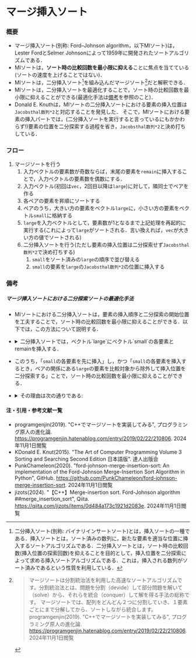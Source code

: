 # マージ挿入ソート

### 概要
- マージ挿入ソート(別称: Ford–Johnson algorithm，以下MIソート)は，Lester FordとSelmer Johnsonによって1959年に開発されたソートアルゴリズムである．
- MIソートは，**ソート時の比較回数を最小限に抑える**ことに焦点を当てている(ソートの速度を上げることではない)．
- MIソートは，二分挿入ソート[^1]を組み込んだマージソート[^2]だと解釈できる．
- MIソートは，二分挿入ソートを最適化することで，ソート時の比較回数を最小限に抑えることができる(最適化手法は[備考](#備考)を参照のこと)．
- Donald E. Knuthは，MIソートの二分挿入ソートにおける要素の挿入位置は`Jacobsthal数列*2`と対応することを発見した．
  そこで，MIソートにおける要素の挿入パートでは，(二分挿入ソートを実行すると言っているにもかかわらず!)要素の位置を二分探索する過程を省き，`Jacobsthal数列*2`と決め打ちしている．

### フロー
1. マージソートを行う
   1. 入力ベクトルの要素数が奇数ならば，末尾の要素を`remain`に挿入することで，入力ベクトルの要素数を偶数にする．
   1. 入力ベクトル(初回は`vec`，2回目以降は`large`)に対して，隣同士でペアを作る
   1. 各ペアの要素を昇順にソートする
   1. ペアのうち，大きい方の要素をベクトル`large`に，小さい方の要素をベクトル`small`に格納する
   1. `large`を入力ベクトルとして，要素数が1となるまで上記処理を再起的に実行する(これによって`large`がソートされる．言い換えれば，`vec`が大きい方の値でソートされる)
   1. 二分挿入ソートを行う(ただし要素の挿入位置は二分探索せず`Jacobsthal数列*2`で決め打ちする)
      1. `small`をソート済みの`large`の順序で並び替える
      1. `small`の要素を`large`の`Jacobsthal数列*2`の位置に挿入する



### 備考
##### マージ挿入ソートにおける二分探索ソートの最適化手法
- MIソートにおける二分挿入ソートは，要素の挿入順序と二分探索の開始位置を工夫することで，ソート時の比較回数を最小限に抑えることができる．以下では，この方法について説明する．
- <details>
  <summary>二分挿入ソートでは，ベクトル`large`にベクトル`small`の各要素とremainを挿入する．</summary>
  <dl>
    <dt>ベクトル`large`</dt>
    <dd>ベクトル`large`とは，入力ベクトルを再起的に分割した2組のペアのうち，大きい方の要素ベクトルである．</dd>
    <dt>ベクトル`small`</dt>
    <dd>ベクトル`small`とは，入力ベクトルを再起的に分割した2組のペアのうち，小さい方の要素ベクトルである．</dd>
    <dt>`remain`</dt>
    <dd>`remain`とは，入力ベクトルが奇数の時に格納する入力ベクトルの末尾の要素である．</dd>
  </dl>
  </details>
- このうち，「`small`の各要素を先に挿入」し，かつ「`small`の各要素を挿入するとき，ペアの関係にある`large`の要素を比較対象から除外して挿入位置を二分探索する」ことで，ソート時の比較回数を最小限に抑えることができる．
- <details>
  <summary>その理由は次の通りである:</summary>

    - 二分挿入ソートを実行する際，ベクトル`large`はソート済みである．

    - `small`の各要素は，これのペアである`large`の要素よりも必ず小さい．

    - `large`の各要素と`small`の各要素の1対1のペアは，`pairs`に格納されている．

    - よって，`large`に`small`の各要素を挿入するとき，自身と対応関係にある`large`の各要素を比較対象から除外できる．

  </details>



#### 注・引用・参考文献一覧
- programgenjin(2019). "C++でマージソートを実装してみる", プログラミング原人の進化論. <https://programgenjin.hatenablog.com/entry/2019/02/22/210806>. 2024年11月1日閲覧
- KDonald E. Knut(2015). "The Art of Computer Programming Volume 3 Sorting and Searching Second Edition 日本語版". 達人出版会
- PunkChameleon(2020). "ford-johnson-merge-insertion-sort: An implementation of the Ford-Johnson Merge-Insertion Sort Algorithm in Python", GitHub. <https://github.com/PunkChameleon/ford-johnson-merge-insertion-sort>. 2024年11月1日閲覧
- jizots(2024). "【C++】Merge-insertion sort. Ford-Johnson algorithm ##merge_insertion_sort", Qiita. <https://qiita.com/jizots/items/0d484a173c1921d2083e>. 2024年11月1日閲覧



[^1]: 二分挿入ソート(別称: バイナリインサートソート)とは，挿入ソートの一種である．挿入ソートとは，ソート済みの数列に，新たな要素を適当な位置に挿入するソートアルゴリズムである．二分挿入ソートとは，ソート時の比較回数(挿入位置の探索回数)を抑えることを目的として，挿入位置を二分探索によって求める挿入ソートアルゴリズムである．これは，挿入される数列がソート済みであるという性質を利用している．

[^2]: > マージソートは分割統治法を利用した高速なソートアルゴリズムです。分割統治法とは、問題を分割（devide）して部分問題を解いて（solve）から、それらを統合（conquer）して解を得る手法の総称です。
マージソートでは、配列をどんどん２つに分割していき、１要素ごとにまで分解してから、ソートしながら統合します。
programgenjin(2019). "C++でマージソートを実装してみる", プログラミング原人の進化論. <https://programgenjin.hatenablog.com/entry/2019/02/22/210806>. 2024年11月1日閲覧
